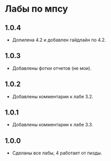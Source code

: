 # Лабы по мпсу

## 1.0.4
* Допилена 4.2 и добавлен гайдлайн по 4.2.

## 1.0.3
* Добавлены фотки отчетов (не мои).

## 1.0.2
* Добавлены комментарии к лабе 3.2.

## 1.0.1
* Добавлены комментарии к лабе 3.3.

## 1.0.0
* Сделаны все лабы, 4 работает от пизды.